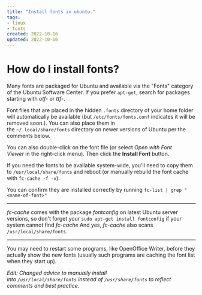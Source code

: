 ```yaml
---
title: "Install fonts in ubuntu."
tags:
- linux
- fonts
created: 2022-10-16
updated: 2022-10-16
---
```


# How do I install fonts?

Many fonts are packaged for Ubuntu and available via the "Fonts" category of the Ubuntu Software Center. If you prefer `apt-get`, search for packages starting with _otf-_ or _ttf-_.

Font files that are placed in the hidden `.fonts` directory of your home folder will automatically be available (but `/etc/fonts/fonts.conf` indicates it will be removed soon.). You can also place them in the `~/.local/share/fonts` directory on newer versions of Ubuntu per the comments below.

You can also double-click on the font file (or select _Open with Font Viewer_ in the right-click menu). Then click the **Install Font** button.

If you need the fonts to be available system-wide, you'll need to copy them to `/usr/local/share/fonts` and reboot (or manually rebuild the font cache with `fc-cache -f -v`).

You can confirm they are installed correctly by running `fc-list | grep "<name-of-font>"`

***
_fc-cache_ comes with the package _fontconfig_ on latest Ubuntu server versions, so don't forget your `sudo apt-get install fontconfig` if your system cannot find _fc-cache_ And yes, _fc-cache_ also scans `/usr/local/share/fonts`.
***

You may need to restart some programs, like OpenOffice Writer, before they actually show the new fonts (usually such programs are caching the font list when they start up).

_Edit: Changed advice to manually install into `/usr/local/share/fonts` instead of `/usr/share/fonts` to reflect comments and best practice._